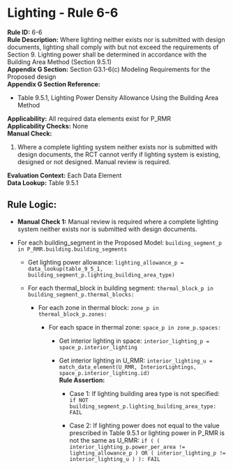 
# Lighting - Rule 6-6

**Rule ID:** 6-6  
**Rule Description:** Where lighting neither exists nor is submitted with design documents, lighting shall comply with but not exceed the requirements of Section 9. Lighting power shall be determined in accordance with the Building Area Method (Section 9.5.1)  
**Appendix G Section:** Section G3.1-6(c) Modeling Requirements for the Proposed design  
**Appendix G Section Reference:**  

- Table 9.5.1, Lighting Power Density Allowance Using the Building Area Method  

**Applicability:** All required data elements exist for P_RMR  
**Applicability Checks:** None  
**Manual Check:**  

1. Where a complete lighting system neither exists nor is submitted with design documents, the RCT cannot verify if lighting system is existing, designed or not designed. Manual review is required.  

**Evaluation Context:** Each Data Element  
**Data Lookup:** Table 9.5.1  
## Rule Logic: 

- **Manual Check 1:** Manual review is required where a complete lighting system neither exists nor is submitted with design documents.  

- For each building_segment in the Proposed Model: ```building_segment_p in P_RMR.building.building_segments```  

  - Get lighting power allowance: ```lighting_allowance_p = data_lookup(table_9_5_1, building_segment_p.lighting_building_area_type)```  

  - For each thermal_block in building segment: ```thermal_block_p in building_segment_p.thermal_blocks:```  

    - For each zone in thermal block: ```zone_p in thermal_block_p.zones:```  

      - For each space in thermal zone: ```space_p in zone_p.spaces:```  

        - Get interior lighting in space: ```interior_lighting_p = space_p.interior_lighting```  

        - Get interior lighting in U_RMR: ```interior_lighting_u = match_data_element(U_RMR, InteriorLightings, space_p.interior_lighting.id)```  
          **Rule Assertion:** 

          - Case 1: If lighting building area type is not specified: ```if NOT building_segment_p.lighting_building_area_type: FAIL```  

          - Case 2: If lighting power does not equal to the value prescribed in Table 9.5.1 or lighting power in P_RMR is not the same as U_RMR: ```if ( ( interior_lighting_p.power_per_area != lighting_allowance_p ) OR ( interior_lighting_p != interior_lighting_u ) ): FAIL```  
